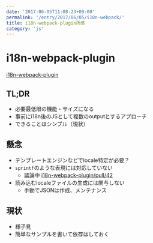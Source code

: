```yaml
---
date: '2017-06-05T11:08:23+09:00'
permalink: '/entry/2017/06/05/i18n-webpack/'
title: i18n-webpack-plugin所感
category: 'js'
---
```


# i18n-webpack-plugin

[i18n-webpack-plugin](https://github.com/webpack-contrib/i18n-webpack-plugin)

## TL;DR

- 必要最低限の機能・サイズになる
- 事前にi18n後のJSとして複数のoutputとするアプローチ
- できることはシンプル（現状）

## 懸念

- テンプレートエンジンなどでlocale特定が必要？
- `sprintf`のような表現には対応していない
  - 議論中 [i18n-webpack-plugin/pull/42](https://github.com/webpack-contrib/i18n-webpack-plugin/pull/42)
- 読み込むlocaleファイルの生成には関与しない
  - 手動でJSONは作成、メンテナンス

## 現状

- 様子見
- 簡単なサンプルを書いて依存はしておく
